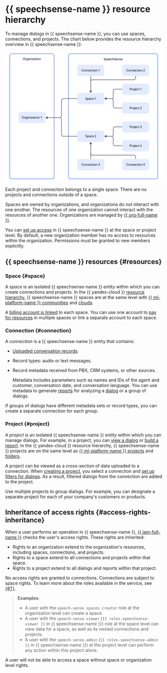 # {{ speechsense-name }} resource hierarchy

To manage dialogs in {{ speechsense-name }}, you can use spaces, connections, and projects. The chart below provides the resource hierarchy overview in {{ speechsense-name }}:

![image](../../_assets/speechsense/hierarchy.svg)

Each project and connection belongs to a single space. There are no projects and connections outside of a space.

Spaces are owned by organizations, and organizations do not interact with one another. The resources of one organization cannot interact with the resources of another one. Organizations are managed by [{{ org-full-name }}](../../organization/index.yaml).

You can [set up access](#access-rights-inheritance) in {{ speechsense-name }} at the space or project level. By default, a new organization member has no access to resources within the organization. Permissions must be granted to new members explicitly.

## {{ speechsense-name }} resources {#resources}

### Space {#space}

A _space_ is an isolated {{ speechsense-name }} entity within which you can create connections and projects. In the {{ yandex-cloud }} [resource hierarchy](../../overview/roles-and-resources.md), {{ speechsense-name }} spaces are at the same level with [{{ ml-platform-name }} communities](../../datasphere/concepts/community.md) and [clouds](../../resource-manager/concepts/resources-hierarchy.md#cloud).

A [billing account is linked](../operations/space/link-ba.md) to each space. You can use one account to [pay for resources](../pricing.md) in multiple spaces or link a separate account to each space.

### Connection {#connection}

A _connection_ is a {{ speechsense-name }} entity that contains:

* [Uploaded conversation records](../operations/data/upload-data.md).
* Record types: audio or text messages.
* Record metadata received from PBX, CRM systems, or other sources.

   Metadata includes parameters such as names and IDs of the agent and customer, conversation date, and conversation language. You can use metadata to generate [reports](reports/index.md) for analyzing a [dialog](dialogs.md) or a group of dialogs.

If groups of dialogs have different metadata sets or record types, you can create a separate connection for each group.

### Project {#project}

A _project_ is an isolated {{ speechsense-name }} entity within which you can manage dialogs. For example, in a project, you can [view a dialog](../operations/data/manage-dialogs.md#view-dialog) or [build a report](../operations/data/manage-reports.md). In the {{ yandex-cloud }} resource hierarchy, {{ speechsense-name }} projects are on the same level as [{{ ml-platform-name }} projects](../../datasphere/concepts/project.md) and [folders](../../resource-manager/concepts/resources-hierarchy.md#folder).

A project can be viewed as a cross-section of data uploaded to a connection. When [creating a project](../operations/project/create.md), you select a connection and [set up filters for dialogs](dialogs.md#filters). As a result, filtered dialogs from the connection are added to the project.

Use multiple projects to group dialogs. For example, you can designate a separate project for each of your company's customers or products.

## Inheritance of access rights {#access-rights-inheritance}

When a user performs an operation in {{ speechsense-name }}, [{{ iam-full-name }}](../../iam/index.yaml) checks the user's access rights. These rights are inherited:

* Rights to an organization extend to the organization's resources, including spaces, connections, and projects.
* Rights to a space extend to all connections and projects within that space.
* Rights to a project extend to all dialogs and reports within that project.

No access rights are granted to connections. Connections are subject to space rights. To learn more about the roles available in the service, see [{#T}](../security/index.md).

> **Examples**:
>
> * A user with the `speech-sense.spaces.creator` role at the organization level can create a space.
> * A user with the `speech-sense.viewer` (`{{ roles-speechsense-viewer }}` in {{ speechsense-name }}) role at the space level can view data for a space, as well as its nested connections and projects.
> * A user with the `speech-sense.admin` (`{{ roles-speechsense-admin }}` in {{ speechsense-name }}) at the project level can perform any action within this project alone.

A user will not be able to access a space without space or organization level rights.
